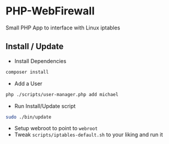 # PHP-WebFirewall
Small PHP App to interface with Linux iptables

## Install / Update
- Install Dependencies
```bash
composer install
```
- Add a User
```bash
php ./scripts/user-manager.php add michael
```
- Run Install/Update script
```bash
sudo ./bin/update
```
- Setup webroot to point to `webroot`
- Tweak `scripts/iptables-default.sh` to your liking and run it
